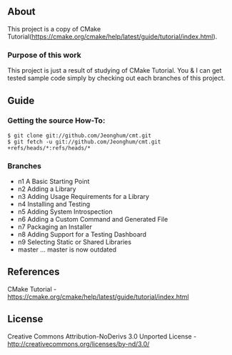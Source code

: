 ## About
This project is a copy of CMake Tutorial(https://cmake.org/cmake/help/latest/guide/tutorial/index.html).

### Purpose of this work
This project is just a result of studying of CMake Tutorial.
You & I can get tested sample code simply by checking out each branches of this project.

## Guide
### Getting the source How-To:
```
$ git clone git://github.com/Jeonghum/cmt.git
$ git fetch -u git://github.com/Jeonghum/cmt.git +refs/heads/*:refs/heads/*
```

### Branches

- n1 A Basic Starting Point
- n2 Adding a Library
- n3 Adding Usage Requirements for a Library
- n4 Installing and Testing
- n5 Adding System Introspection
- n6 Adding a Custom Command and Generated File
- n7 Packaging an Installer
- n8 Adding Support for a Testing Dashboard
- n9 Selecting Static or Shared Libraries
- master ... master is now outdated

## References
CMake Tutorial - https://cmake.org/cmake/help/latest/guide/tutorial/index.html


## License
Creative Commons Attribution-NoDerivs 3.0 Unported License - http://creativecommons.org/licenses/by-nd/3.0/

